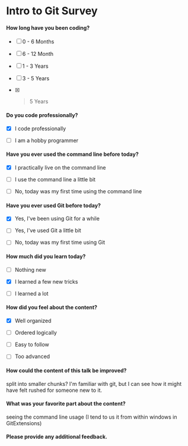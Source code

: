# Intro to Git Survey

#### How long have you been coding?

- [ ] 0 - 6 Months
- [ ] 6 - 12 Month
- [ ] 1 - 3 Years
- [ ] 3 - 5 Years
- [x] > 5 Years


#### Do you code professionally?

- [x] I code professionally
- [ ] I am a hobby programmer


#### Have you ever used the command line before today?

- [x] I practically live on the command line
- [ ] I use the command line a little bit
- [ ] No, today was my first time using the command line


#### Have you ever used Git before today?

- [x] Yes, I've been using Git for a while
- [ ] Yes, I've used Git a little bit
- [ ] No, today was my first time using Git


#### How much did you learn today?

- [ ] Nothing new
- [x] I learned a few new tricks
- [ ] I learned a lot


#### How did you feel about the content?

- [x] Well organized
- [ ] Ordered logically
- [ ] Easy to follow
- [ ] Too advanced


#### How could the content of this talk be improved?
split into smaller chunks? I'm familiar with git, but I can see how 
it might have felt rushed for someone new to it.



#### What was your favorite part about the content?
seeing the command line usage (I tend to us it from within windows in GitExtensions)



#### Please provide any additional feedback.




 

